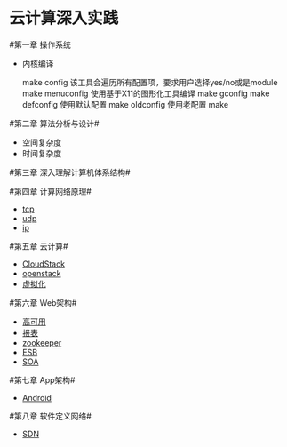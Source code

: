 云计算深入实践
=====

#第一章 操作系统
* 内核编译

    make config 该工具会遍历所有配置项，要求用户选择yes/no或是module 
    make menuconfig 使用基于X11的图形化工具编译 
    make gconfig 
    make defconfig  使用默认配置
    make oldconfig  使用老配置
    make

#第二章 算法分析与设计#
* 空间复杂度
* 时间复杂度

#第三章 深入理解计算机体系结构#

#第四章 计算网络原理#
* [tcp](./tcp.md)
* [udp](./udp)
* [ip](./ip)

#第五章 云计算#
* [CloudStack](./cloudstack.md)
* [openstack](./OpenStack.md)
* [虚拟化](./虚拟化.md)
 
#第六章 Web架构#
* [高可用](./高可用.md)
* [报表](./报表.md)
* [zookeeper](http://www.ibm.com/developerworks/cn/opensource/os-cn-zookeeper/)
* [ESB](./esb.md)
* [SOA](./soa.md)

#第七章 App架构#
* [Android](./android.md)

#第八章 软件定义网络#
* [SDN](./sdn.md)
